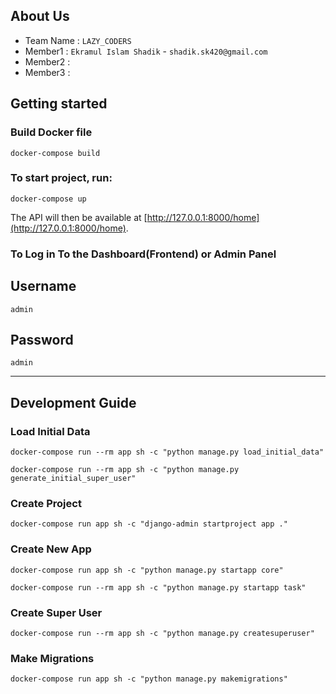 ## About Us
- Team Name : `LAZY_CODERS`
- Member1 : `Ekramul Islam Shadik` - `shadik.sk420@gmail.com`
- Member2 : 
- Member3 :

## Getting started

### Build Docker file
```
docker-compose build
```




### To start project, run:
```
docker-compose up
```

The API will then be available at [http://127.0.0.1:8000/home](http://127.0.0.1:8000/home).

### To Log in To the Dashboard(Frontend) or Admin Panel

## Username
```
admin
```
## Password
```
admin
```

---

## Development Guide

### Load Initial Data
```
docker-compose run --rm app sh -c "python manage.py load_initial_data"
```
```
docker-compose run --rm app sh -c "python manage.py generate_initial_super_user"
```

### Create Project
```
docker-compose run app sh -c "django-admin startproject app ."
```

### Create New App
```
docker-compose run app sh -c "python manage.py startapp core"
```
```
docker-compose run --rm app sh -c "python manage.py startapp task"
```

### Create Super User
```
docker-compose run --rm app sh -c "python manage.py createsuperuser"
```

### Make Migrations
```
docker-compose run app sh -c "python manage.py makemigrations"
```
